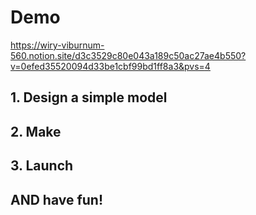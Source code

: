 # Demo
https://wiry-viburnum-560.notion.site/d3c3529c80e043a189c50ac27ae4b550?v=0efed35520094d33be1cbf99bd1ff8a3&pvs=4
## 1. Design a simple model
## 2. Make
## 3. Launch
## AND have fun!
